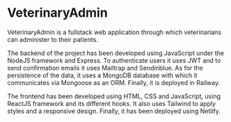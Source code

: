 # VeterinaryAdmin
VeterinaryAdmin is a fullstack web application through which veterinarians can administer to their patients.

The backend of the project has been developed using JavaScript under the NodeJS framework and Express. To authenticate users it uses JWT and to send confirmation emails it uses Mailtrap and Sendinblue. As for the persistence of the data, it uses a MongoDB database with which it communicates via Mongoose as an ORM. Finally, it is deployed in Railway.

The frontend has been developed using HTML, CSS and JavaScript, using ReactJS framework and its different hooks. It also uses Tailwind to apply styles and a responsive design. Finally, it has been deployed using Netlify.
